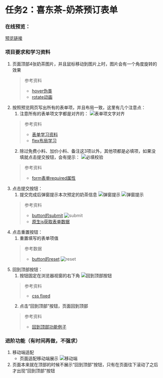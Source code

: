 # 任务2：喜东茶-奶茶预订表单
### 在线预览：
[预览链接](https://erdong-fe.github.io/FeProject2Dong/01.JavaScript/02.OrderMilkTea/demo.html)
### 项目要求和学习资料
1. 页面顶部4张奶茶图片，并且鼠标移动到图片上时，图片会有一个角度旋转的效果
    > 参考资料
    > - [hover伪类](https://www.w3school.com.cn/cssref/selector_hover.asp)
    > - [rotate动画](https://www.cnblogs.com/chengxs/p/8066819.html)
2. 按照预览网页写出所有的表单项，并且布局一致，这里有几个注意点：
    1. 注意所有的表单项文字都是对齐的：
        ![表单项文字对齐](./images/docs/docs1.jpg)
    > 参考资料
    > - [表单学习资料](https://developer.mozilla.org/zh-CN/docs/Learn/Forms)
    > - [flex布局学习](https://zhuanlan.zhihu.com/p/25303493)
    2. 除过免费小料、加价小料、备注这3项以外，其他项都是必填项，如果没填就点击提交按钮，会有提示：
        ![必填校验](./images/docs/docs2.jpg)
    > 参考资料
    > - [form表单required属性](https://www.runoob.com/tags/att-input-required.html)
3. 点击提交按钮：
    1. 提交完成后弹窗提示本次预定的奶茶信息
        ![弹窗提示](./images/docs/docs3.jpg)
        ![弹窗提示](./images/docs/docs4.jpg)
    > 参考资料
    > - [button的submit](https://developer.mozilla.org/zh-CN/docs/Web/HTML/Element/button#%E5%B1%9E%E6%80%A7)
        ![submit](./images/docs/docs6.jpg)
    > - [原生js获取表单数据](https://www.zhihu.com/question/586654469)
4. 点击重置按钮：
    1. 重置填写的表单项值
    > 参考数据
    > - [button的reset](https://developer.mozilla.org/zh-CN/docs/Web/HTML/Element/button#%E5%B1%9E%E6%80%A7)
        ![reset](./images/docs/docs5.jpg)
5. 回到顶部按钮：
    1. 按钮固定在浏览器视窗的右下角
        ![回到顶部按钮](./images/docs/docs7.jpg)
    > 参考资料
    > - [css fixed](https://www.runoob.com/css/css-positioning.html#position-fixed)
    2. 点击“回到顶部”按钮，页面回到顶部
    > 参考资料
    > - [回到顶部功能例子](https://www.runoob.com/w3cnote/js-to-top.html)

### 进阶功能（有时间再做，不强求）
1. 移动端适配
    - 页面适配移动端展示
        ![移动端](./images/docs/docs8.png)
2. 页面本来就在顶部的时候不展示“回到顶部”按钮，只有在页面往下滚动了之后才出现“回到顶部”按钮